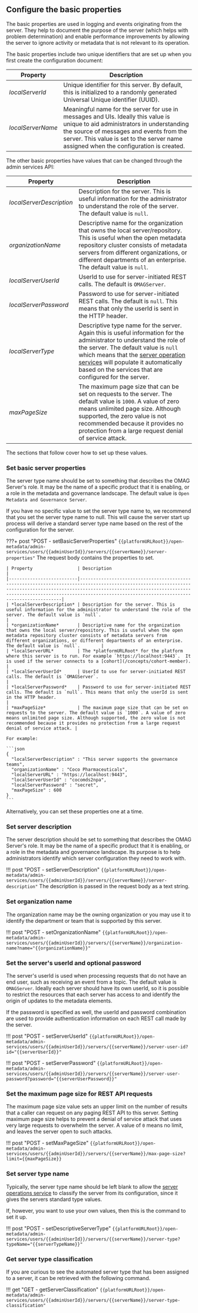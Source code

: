 <!-- SPDX-License-Identifier: CC-BY-4.0 -->
<!-- Copyright Contributors to the Egeria project. -->

## Configure the basic properties

The basic properties are used in logging and events originating from the server. They help to document the purpose of the server (which helps with problem determination) and enable performance improvements by allowing the server to ignore activity or metadata that is not relevant to its operation.

The basic properties include two unique identifiers that are set up when you first create the configuration document:

| Property          | Description |
|-------------------|---|
| *localServerId*   | Unique identifier for this server. By default, this is initialized to a randomly generated Universal Unique identifier (UUID). |
| *localServerName* | Meaningful name for the server for use in messages and UIs. Ideally this value is unique to aid administrators in understanding the source of messages and events from the server. This value is set to the server name assigned when the configuration is created. |

The other basic properties have values that can be changed through the admin services API:

| Property                 | Description                                                                                                                                                                                                                                                                                                                           |
|--------------------------|---------------------------------------------------------------------------------------------------------------------------------------------------------------------------------------------------------------------------------------------------------------------------------------------------------------------------------------|
| *localServerDescription* | Description for the server. This is useful information for the administrator to understand the role of the server. The default value is `null`.                                                                                                                                                                                       |
| *organizationName*       | Descriptive name for the organization that owns the local server/repository. This is useful when the open metadata repository cluster consists of metadata servers from different organizations, or different departments of an enterprise. The default value is `null`.                                                              |
| *localServerUserId*      | UserId to use for server-initiated REST calls. The default is `OMAGServer`.                                                                                                                                                                                                                                                           |
| *localServerPassword*    | Password to use for server-initiated REST calls. The default is `null`. This means that only the userId is sent in the HTTP header.                                                                                                                                                                                                   |
| *localServerType*        | Descriptive type name for the server. Again this is useful information for the administrator to understand the role of the server. The default value is `null` which means that the [server operation services](/services/server-operations) will populate it automatically based on the services that are configured for the server. |
| *maxPageSize*            | The maximum page size that can be set on requests to the server. The default value is `1000`. A value of zero means unlimited page size. Although supported, the zero value is not recommended because it provides no protection from a large request denial of service attack.                                                       |

The sections that follow cover how to set up these values.

### Set basic server properties

The server type name should be set to something that describes the OMAG Server's role. It may be the name of a specific product that it is enabling, or a role in the metadata and governance landscape.  The default value is `Open Metadata and Governance Server`.

If you have no specific value to set the server type name to, we recommend that you set the server type name to null.  This will cause the server start up process will derive a standard server type name based on the rest of the configuration for the server.

???+ post "POST - setBasicServerProperties"
    ```
    {{platformURLRoot}}/open-metadata/admin-services/users/{{adminUserId}}/servers/{{serverName}}/server-properties"
    ```
    The request body contains the properties to set.
    
    | Property                 | Description                                                                                                                                                                                                                                                                     |
    |--------------------------|---------------------------------------------------------------------------------------------------------------------------------------------------------------------------------------------------------------------------------------------------------------------------------|
    | *localServerDescription* | Description for the server. This is useful information for the administrator to understand the role of the server. The default value is `null`.                                                                                                                                 |
    | *organizationName*       | Descriptive name for the organization that owns the local server/repository. This is useful when the open metadata repository cluster consists of metadata servers from different organizations, or different departments of an enterprise. The default value is `null`.        |
    | *localServerURL*         | The *platformURLRoot* for the platform where this server is to run. For example `https://localhost:9443`.  It is used if the server connects to a [cohort](/concepts/cohort-member).                                                                                            |
    | *localServerUserId*      | UserId to use for server-initiated REST calls. The default is `OMAGServer`.                                                                                                                                                                                                     |
    | *localServerPassword*    | Password to use for server-initiated REST calls. The default is `null`. This means that only the userId is sent in the HTTP header.                                                                                                                                             |
    | *maxPageSize*            | The maximum page size that can be set on requests to the server. The default value is `1000`. A value of zero means unlimited page size. Although supported, the zero value is not recommended because it provides no protection from a large request denial of service attack. |
    
    For example:
    
    ```json
    {
      "localServerDescription" : "This server supports the governance teams",
      "organizationName" : "Coco Pharmaceuticals",
      "localServerURL" : "https://localhost:9443",
      "localServerUserId" : "cocomds2npa",
      "localServerPassword" : "secret",
      "maxPageSize" : 600
    }
    ```
     
Alternatively, you can set these properties one at a time.

### Set server description

The server description should be set to something that describes the OMAG Server's role. It may be the name of a specific product that it is enabling, or a role in the metadata and governance landscape.  Its purpose is to help administrators identify which server configuration they need to work with.

!!! post "POST - setServerDescription"
    ```
    {{platformURLRoot}}/open-metadata/admin-services/users/{{adminUserId}}/servers/{{serverName}}/server-description"
    ```
The description is passed in the request body as a text string.

### Set organization name

The organization name may be the owning organization or you may use it to identify the department or team that is supported by this server.

!!! post "POST - setOrganizationName"
    ```
    {{platformURLRoot}}/open-metadata/admin-services/users/{{adminUserId}}/servers/{{serverName}}/organization-name?name="{{organizationName}}"
    ```

### Set the server's userId and optional password

The server's userId is used when processing requests that do not have an end user, such as receiving an event from a topic. The default value is `OMAGServer`. Ideally each server should have its own userId, so it is possible to restrict the resources that each server has access to and identify the origin of updates to the metadata elements.

If the password is specified as well, the userId and password combination are used to provide authentication information on each REST call made by the server.

!!! post "POST - setServerUserId"
    ```
    {{platformURLRoot}}/open-metadata/admin-services/users/{{adminUserId}}/servers/{{serverName}}/server-user-id?id="{{serverUserId}}"
    ```

!!! post "POST - setServerPassword"
    ```
    {{platformURLRoot}}/open-metadata/admin-services/users/{{adminUserId}}/servers/{{serverName}}/server-user-password?password="{{serverUserPassword}}"
    ```

### Set the maximum page size for REST API requests

The maximum page size value sets an upper limit on the number of results that a caller can request on any paging REST API to this server. Setting maximum page size helps to prevent a denial of service attack that uses very large requests to overwhelm the server. A value of `0` means no limit, and leaves the server open to such attacks.

!!! post "POST - setMaxPageSize"
    ```
    {{platformURLRoot}}/open-metadata/admin-services/users/{{adminUserId}}/servers/{{serverName}}/max-page-size?limit={{maxPageSize}}
    ```

### Set server type name

Typically, the server type name should be left blank to allow the [server operations service](/services/server-operations) to classify the server from its configuration, since it gives the servers standard type values.

If, however, you want to use your own values, then this is the command to set it up.

!!! post "POST - setDescriptiveServerType"
    ```
    {{platformURLRoot}}/open-metadata/admin-services/users/{{adminUserId}}/servers/{{serverName}}/server-type?typeName="{{serverTypeName}}"
    ```

### Get server type classification

If you are curious to see the automated server type that has been assigned to a server, it can be retrieved with the following command.

!!! get "GET - getServerClassification"
    ```
    {{platformURLRoot}}/open-metadata/admin-services/users/{{adminUserId}}/servers/{{serverName}}/server-type-classification"
    ```